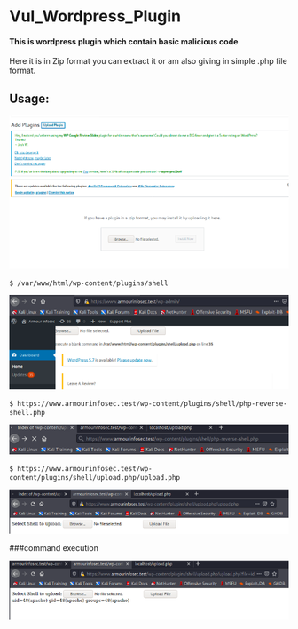 # Vul_Wordpress_Plugin

#### This is wordpress plugin which contain basic malicious code

Here it is in Zip format you can extract it or am also giving in simple .php file format.

## Usage:

![Algorithm schema](./1.png)


```
$ /var/www/html/wp-content/plugins/shell

```

![Algorithm schema](./2.png)

```
$ https://www.armourinfosec.test/wp-content/plugins/shell/php-reverse-shell.php
```

![Algorithm schema](./3.png)

```
$ https://www.armourinfosec.test/wp-content/plugins/shell/upload.php/upload.php
```

![Algorithm schema](./4.png)


###command execution

![Algorithm schema](./5.png)
